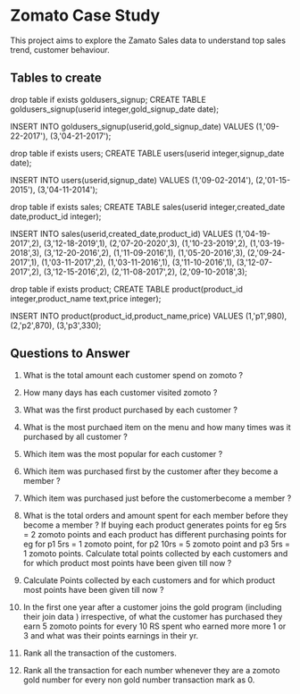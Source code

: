 
# Zomato Case Study

This project aims to explore the Zamato Sales data to understand top sales trend, customer behaviour.

## Tables to create
drop table if exists goldusers_signup;
CREATE TABLE goldusers_signup(userid integer,gold_signup_date date); 

INSERT INTO goldusers_signup(userid,gold_signup_date) 
 VALUES (1,'09-22-2017'),
(3,'04-21-2017');

drop table if exists users;
CREATE TABLE users(userid integer,signup_date date); 

INSERT INTO users(userid,signup_date) 
 VALUES (1,'09-02-2014'),
(2,'01-15-2015'),
(3,'04-11-2014');

drop table if exists sales;
CREATE TABLE sales(userid integer,created_date date,product_id integer); 

INSERT INTO sales(userid,created_date,product_id) 
 VALUES (1,'04-19-2017',2),
(3,'12-18-2019',1),
(2,'07-20-2020',3),
(1,'10-23-2019',2),
(1,'03-19-2018',3),
(3,'12-20-2016',2),
(1,'11-09-2016',1),
(1,'05-20-2016',3),
(2,'09-24-2017',1),
(1,'03-11-2017',2),
(1,'03-11-2016',1),
(3,'11-10-2016',1),
(3,'12-07-2017',2),
(3,'12-15-2016',2),
(2,'11-08-2017',2),
(2,'09-10-2018',3);


drop table if exists product;
CREATE TABLE product(product_id integer,product_name text,price integer); 

INSERT INTO product(product_id,product_name,price) 
 VALUES
(1,'p1',980),
(2,'p2',870),
(3,'p3',330);
## Questions to Answer

1. What is the total amount each customer spend on zomoto ?
2. How many days has each customer visited zomoto ?
3. What was the first product purchased by each customer ?
4. What is the most purchaed item on the menu and how many times was it purchased by all customer ?
5. Which item was the most popular for each customer ?
6. Which item was purchased first by the customer after they become a member ?
7. Which item was purchased just before the customerbecome a member ?
8. What is the total orders and amount spent for each member before they become a member ?
If buying each product generates points for eg 5rs = 2 zomoto points and each product has different purchasing points for eg for p1 5rs = 1 zomoto point, for p2 10rs = 5 zomoto point and p3 5rs = 1 zomoto points. Calculate total points collected by each customers and for which product most points have been given till now ?
            
9. Calculate Points collected by each customers and for which product most points have been given till now ?
11. In the first one year after a customer joins the gold program (including their join data ) irrespective, of what the customer has purchased they earn 5 zomoto points for every 10 RS spent who earned more more 1 or 3 and what was their points earnings in their yr.
12. Rank all the transaction of the customers.
13. Rank all the transaction for each number whenever they are a zomoto gold number for every non gold number transaction mark as 0.

